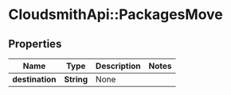 # CloudsmithApi::PackagesMove

## Properties
Name | Type | Description | Notes
------------ | ------------- | ------------- | -------------
**destination** | **String** | None | 


